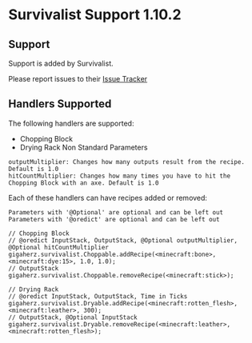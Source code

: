 # Survivalist Support 1.10.2
## Support
Support is added by Survivalist.

Please report issues to their [Issue Tracker](https://github.com/BeetoGuy/BetterWithMods/issues)

## Handlers Supported
The following handlers are supported:

* Chopping Block
* Drying Rack
Non Standard Parameters

```
outputMultiplier: Changes how many outputs result from the recipe. Default is 1.0
hitCountMultiplier: Changes how many times you have to hit the Chopping Block with an axe. Default is 1.0
```
Each of these handlers can have recipes added or removed:

```zenscript
Parameters with '@Optional' are optional and can be left out
Parameters with '@oredict' are optional and can be left out

// Chopping Block
// @oredict InputStack, OutputStack, @Optional outputMultiplier, @Optional hitCountMultiplier
gigaherz.survivalist.Choppable.addRecipe(<minecraft:bone>,<minecraft:dye:15>, 1.0, 1.0);
// OutputStack
gigaherz.survivalist.Choppable.removeRecipe(<minecraft:stick>);

// Drying Rack
// @oredict InputStack, OutputStack, Time in Ticks
gigaherz.survivalist.Dryable.addRecipe(<minecraft:rotten_flesh>, <minecraft:leather>, 300);
// OutputStack, @Optional InputStack
gigaherz.survivalist.Dryable.removeRecipe(<minecraft:leather>, <minecraft:rotten_flesh>);
```